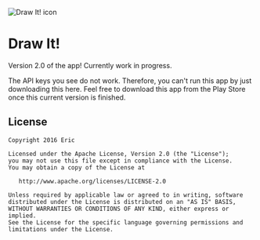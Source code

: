 ![Draw It! icon](http://drawit.cloudmineapp.com/assets/ic_launcher.png)

# Draw It!

Version 2.0 of the app! Currently work in progress.

The API keys you see do not work. Therefore, you can't run this app by just downloading this here. Feel free to download this app from the Play Store once this current version is finished. 

License
-------

    Copyright 2016 Eric

    Licensed under the Apache License, Version 2.0 (the "License");
    you may not use this file except in compliance with the License.
    You may obtain a copy of the License at

       http://www.apache.org/licenses/LICENSE-2.0

    Unless required by applicable law or agreed to in writing, software
    distributed under the License is distributed on an "AS IS" BASIS,
    WITHOUT WARRANTIES OR CONDITIONS OF ANY KIND, either express or implied.
    See the License for the specific language governing permissions and
    limitations under the License.
